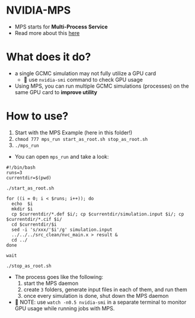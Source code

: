 # NVIDIA-MPS
* MPS starts for **Multi-Process Service**
* Read more about this [here](https://docs.nvidia.com/deploy/mps/)

# What does it do?
* a single GCMC simulation may not fully utilize a GPU card
    * :memo: use `nvidia-smi` command to check GPU usage
* Using MPS, you can run multiple GCMC simulations (processes) on the same GPU card to **improve utility**

# How to use?

1. Start with the MPS Example (here in this folder!)
2. `chmod 777 mps_run start_as_root.sh stop_as_root.sh`
3. `./mps_run`
* You can open `mps_run` and take a look:
```
#!/bin/bash
runs=3
currentdir=$(pwd)

./start_as_root.sh

for ((i = 0; i < $runs; i++)); do
  echo  $i
  mkdir $i
  cp $currentdir/*.def $i/; cp $currentdir/simulation.input $i/; cp $currentdir/*.cif $i/
  cd $currentdir/$i
  sed -i 's/xxx/'$i'/g' simulation.input
  ../../../src_clean/nvc_main.x > result &
  cd ../
done

wait

./stop_as_root.sh
```
* The process goes like the following:
    1. start the MPS daemon
    2. create `3` folders, generate input files in each of them, and run them
    3. once every simulation is done, shut down the MPS daemon
* :memo: NOTE: use `watch -n0.5 nvidia-smi` in a separate terminal to monitor GPU usage while running jobs with MPS.